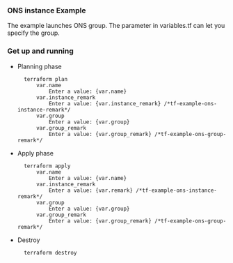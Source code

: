 ### ONS instance Example

The example launches ONS group. The parameter in variables.tf can let you specify the group.

### Get up and running

* Planning phase

		terraform plan 
    		var.name
  				Enter a value: {var.name} 
	    	var.instance_remark
	    		Enter a value: {var.instance_remark} /*tf-example-ons-instance-remark*/
			var.group
  				Enter a value: {var.group} 
	    	var.group_remark
	    		Enter a value: {var.group_remark} /*tf-example-ons-group-remark*/
	    

* Apply phase

		terraform apply 
		    var.name
  		        Enter a value: {var.name}
	        var.instance_remark
	    	    Enter a value: {var.remark} /*tf-example-ons-instance-remark*/
			var.group
  				Enter a value: {var.group} 
	    	var.group_remark
	    		Enter a value: {var.group_remark} /*tf-example-ons-group-remark*/
	    	

* Destroy 

		terraform destroy